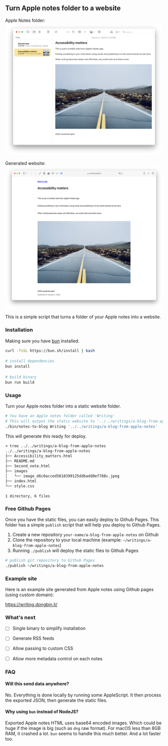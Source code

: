 ## Turn Apple notes folder to a website

Apple Notes folder:
![apple-notes](./apple-notes.png)

Generated website:
![generated-website](./generated-website.png)

This is a simple script that turns a folder of your Apple notes into a website.

### Installation
Making sure you have [bun](https://bun.sh/) installed.

```bash
curl -fsSL https://bun.sh/install | bash

# install dependencies
bun install

# build binary
bun run build
```

### Usage

Turn your Apple notes folder into a static website folder.

```bash
# You have an Apple notes folder called 'Writing'
# This will output the static website to '../../writings/a-blog-from-apple-notes'
./bin/notes-to-blog Writing '../../writings/a-blog-from-apple-notes'
```

This will generate this ready for deploy.

```text
➜ tree ../../writings/a-blog-from-apple-notes
../../writings/a-blog-from-apple-notes
├── Accessibility_matters.html
├── README.md
├── Second_note.html
├── images
│   └── image_d6c0acced5818399125ddbadd0ef788c.jpeg
├── index.html
└── style.css

1 directory, 6 files
```

### Free Github Pages

Once you have the static files, you can easily deploy to Github Pages.
This folder has a simple `publish` script that will help you deploy to Github Pages.

1. Create a new repository `your-name/a-blog-from-apple-notes` on Github
2. Clone the repository to your local machine (example: `~/writings/a-blog-from-apple-notes`)
3. Running `./publish` will deploy the static files to Github Pages

```bash
# publish git repository to Github Pages
./publish ~/writings/a-blog-from-apple-notes
```

### Example site

Here is an example site generated from Apple notes using Github pages (using custom domain):

https://writing.dongbin.li/

### What's next

- [ ] Single binary to simplify installation
- [ ] Generate RSS feeds
- [ ] Allow passing to custom CSS
- [ ] Allow more metadata control on each notes


### FAQ

#### Will this send data anywhere?

No. Everything is done locally by running some AppleScript. It then process the exported JSON, then generate the static files.

#### Why using `bun` instead of NodeJS?

Exported Apple notes HTML uses base64 encoded images. Which could be huge if the image is big (such as `dng` raw format).
For macOS less than 8GB RAM, it crashed a lot. `bun` seems to handle this much better. And a lot faster too.
